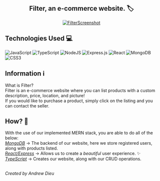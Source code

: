 <h2 align="center">
Filter, an e-commerce website. 🏷️
</h2> 


<p align="center">
  <a href="#" target="_blank" rel="noreferrer"><img src="https://i.imgur.com/DWHJLcY.png" alt="FilterScreenshot"></a>
</p>

## Technologies Used 💻
![JavaScript](https://img.shields.io/badge/javascript-%23323330.svg?style=for-the-badge&logo=javascript&logoColor=%23F7DF1E) ![TypeScript](https://img.shields.io/badge/typescript-%23007ACC.svg?style=for-the-badge&logo=typescript&logoColor=white) ![NodeJS](https://img.shields.io/badge/node.js-6DA55F?style=for-the-badge&logo=node.js&logoColor=white) ![Express.js](https://img.shields.io/badge/express.js-%23404d59.svg?style=for-the-badge&logo=express&logoColor=%2361DAFB) ![React](https://img.shields.io/badge/react-%2320232a.svg?style=for-the-badge&logo=react&logoColor=%2361DAFB) ![MongoDB](https://img.shields.io/badge/MongoDB-%234ea94b.svg?style=for-the-badge&logo=mongodb&logoColor=white) ![CSS3](https://img.shields.io/badge/css3-%231572B6.svg?style=for-the-badge&logo=css3&logoColor=white)

## Information ℹ️
What is Filter? <br>
Filter is an e-commerce website where you can list products with a custom description, price, location, and picture! <br>
If you would like to purchase a product, simply click on the listing and you can contact the seller.

## How? 🤔
With the use of our implemented MERN stack, you are able to do all of the below: <br>
<ins>*MongoDB*</ins> →  The backend of our website, here we store registered users, along with products listed. <br>
<ins>*React/Express*</ins> → Allows us to create a *beautiful* user experience. ✨ <br>
<ins>*TypeScript*</ins> → Creates our website, along with our CRUD operations. <br> <br>

*Created by Andrew Dieu*
